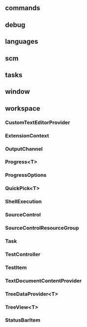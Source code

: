 ## commands
## debug
## languages
## scm
## tasks
## window
## workspace
### CustomTextEditorProvider
### ExtensionContext
### OutputChannel
### Progress\<T>
### ProgressOptions
### QuickPick\<T>
### ShellExecution
### SourceControl
### SourceControlResourceGroup
### Task
### TestController
### TestItem
### TextDocumentContentProvider
### TreeDataProvider\<T>
### TreeView\<T>
### StatusBarItem